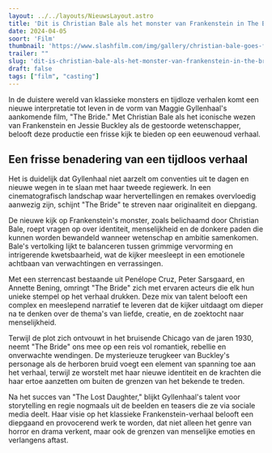 ```yaml
---
layout: ../../layouts/NieuwsLayout.astro
title: 'Dit is Christian Bale als het monster van Frankenstein in The Bride'
date: 2024-04-05
soort: 'Film'
thumbnail: 'https://www.slashfilm.com/img/gallery/christian-bale-goes-full-jared-leto-joker-as-frankensteins-monster-in-the-bride-first-look/frankensteins-monster-goes-punk-1712241617.webp'
trailer: ""
slug: 'dit-is-christian-bale-als-het-monster-van-frankenstein-in-the-bride'
draft: false
tags: ["film", "casting"]
---
```


In de duistere wereld van klassieke monsters en tijdloze verhalen komt een nieuwe interpretatie tot leven in de vorm van Maggie Gyllenhaal's aankomende film, "The Bride." Met Christian Bale als het iconische wezen van Frankenstein en Jessie Buckley als de gestoorde wetenschapper, belooft deze productie een frisse kijk te bieden op een eeuwenoud verhaal.

## Een frisse benadering van een tijdloos verhaal

Het is duidelijk dat Gyllenhaal niet aarzelt om conventies uit te dagen en nieuwe wegen in te slaan met haar tweede regiewerk. In een cinematografisch landschap waar hervertellingen en remakes overvloedig aanwezig zijn, schijnt "The Bride" te streven naar originaliteit en diepgang.

De nieuwe kijk op Frankenstein's monster, zoals belichaamd door Christian Bale, roept vragen op over identiteit, menselijkheid en de donkere paden die kunnen worden bewandeld wanneer wetenschap en ambitie samenkomen. Bale's vertolking lijkt te balanceren tussen grimmige vervorming en intrigerende kwetsbaarheid, wat de kijker meesleept in een emotionele achtbaan van verwachtingen en verrassingen.

Met een sterrencast bestaande uit Penélope Cruz, Peter Sarsgaard, en Annette Bening, omringt "The Bride" zich met ervaren acteurs die elk hun unieke stempel op het verhaal drukken. Deze mix van talent belooft een complex en meeslepend narratief te leveren dat de kijker uitdaagt om dieper na te denken over de thema's van liefde, creatie, en de zoektocht naar menselijkheid.

Terwijl de plot zich ontvouwt in het bruisende Chicago van de jaren 1930, neemt "The Bride" ons mee op een reis vol romantiek, rebellie en onverwachte wendingen. De mysterieuze terugkeer van Buckley's personage als de herboren bruid voegt een element van spanning toe aan het verhaal, terwijl ze worstelt met haar nieuwe identiteit en de krachten die haar ertoe aanzetten om buiten de grenzen van het bekende te treden.

Na het succes van "The Lost Daughter," blijkt Gyllenhaal's talent voor storytelling en regie nogmaals uit de beelden en teasers die ze via sociale media deelt. Haar visie op het klassieke Frankenstein-verhaal belooft een diepgaand en provocerend werk te worden, dat niet alleen het genre van horror en drama verkent, maar ook de grenzen van menselijke emoties en verlangens aftast.
